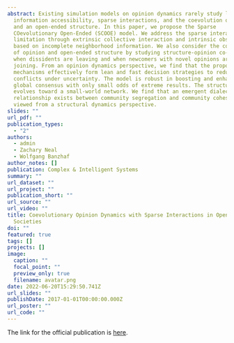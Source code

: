 ```yaml
---
abstract: Existing simulation models on opinion dynamics rarely study limited
  information accessibility, sparse interactions, and the coevolution of opinion
  and an open-ended structure. In this paper, we propose the Sparse
  COevolutionary Open-Ended (SCOOE) model. We address the sparse interaction
  limitation through extrinsic collective interaction and intrinsic observation
  based on incomplete neighborhood information. We also consider the coevolution
  of opinion and open-ended structure by studying structure-opinion co-dynamics
  when dissidents are leaving and when newcomers with novel opinions are
  joining. From an opinion dynamics perspective, we find that the proposed
  mechanisms effectively form lean and fast decision strategies to reduce
  conflicts under uncertainty. The model is robust in boosting and enhancing a
  global consensus with only small odds of extreme results. The structure
  evolves toward a small-world network. We find that an emergent dialectic
  relationship exists between community segregation and community cohesion
  viewed from a structural dynamics perspective.
slides: ""
url_pdf: ""
publication_types:
  - "2"
authors:
  - admin
  - Zachary Neal
  - Wolfgang Banzhaf
author_notes: []
publication: Complex & Intelligent Systems
summary: ""
url_dataset: ""
url_project: ""
publication_short: ""
url_source: ""
url_video: ""
title: Coevolutionary Opinion Dynamics with Sparse Interactions in Open-ended
  Societies
doi: ""
featured: true
tags: []
projects: []
image:
  caption: ""
  focal_point: ""
  preview_only: true
  filename: avatar.png
date: 2022-06-20T15:29:50.741Z
url_slides: ""
publishDate: 2017-01-01T00:00:00.000Z
url_poster: ""
url_code: ""
---
```

The link for the official publication is [here](https://link.springer.com/article/10.1007/s40747-022-00810-w).